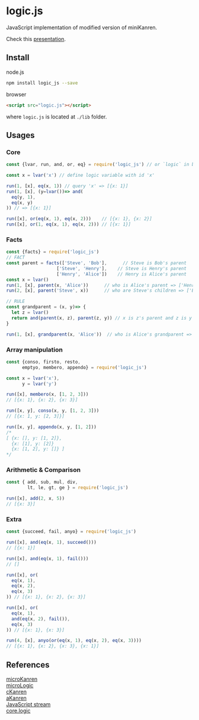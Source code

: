 # logic.js
JavaScript implementation of modified version of miniKanren.  

Check this [presentation](https://rawgit.com/shd101wyy/logic.js/master/docs/miniKanren.html).  

## Install
node.js
```sh
npm install logic_js --save
```

browser
```html
<script src="logic.js"></script>
```
where `logic.js` is located at `./lib` folder.  

## Usages
### Core
```javascript
const {lvar, run, and, or, eq} = require('logic_js') // or `logic` in browser

const x = lvar('x') // define logic variable with id 'x'

run(1, [x], eq(x, 1)) // query 'x' => [{x: 1}]
run(1, [x], (y=lvar())=> and(
  eq(y, 1),
  eq(x, y)
)) // => [{x: 1}]

run([x], or(eq(x, 1), eq(x, 2)))    // [{x: 1}, {x: 2}]
run([x], or(1, eq(x, 1), eq(x, 2))) // [{x: 1}]
```

### Facts
```javascript
const {facts} = require('logic_js')
// FACT
const parent = facts(['Steve', 'Bob'],      // Steve is Bob's parent
                   ['Steve', 'Henry'],    // Steve is Henry's parent
                   ['Henry', 'Alice'])    // Henry is Alice's parent
const x = lvar()
run(1, [x], parent(x, 'Alice'))      // who is Alice's parent => ['Henry']
run(2, [x], parent('Steve', x))      // who are Steve's children => ['Bob', 'Henry']

// RULE
const grandparent = (x, y)=> {
  let z = lvar()
  return and(parent(x, z), parent(z, y)) // x is z's parent and z is y's parent => x is y's parent
}

run(1, [x], grandparent(x, 'Alice'))  // who is Alice's grandparent => ['Steve']
```

### Array manipulation
```javascript
const {conso, firsto, resto,
      emptyo, membero, appendo} = require('logic_js')

const x = lvar('x'),
      y = lvar('y')

run([x], membero(x, [1, 2, 3]))
// [{x: 1}, {x: 2}, {x: 3}]

run([x, y], conso(x, y, [1, 2, 3]))
// [{x: 1, y: [2, 3]}]

run([x, y], appendo(x, y, [1, 2]))
/*
[ {x: [], y: [1, 2]},
  {x: [1], y: [2]}
  {x: [1, 2], y: []} ]
*/
```

### Arithmetic & Comparison
```javascript
const { add, sub, mul, div,
        lt, le, gt, ge } = require('logic_js')

run([x], add(2, x, 5))
// [{x: 3}]
```

### Extra
```javascript
const {succeed, fail, anyo} = require('logic_js')

run([x], and(eq(x, 1), succeed()))
// [{x: 1}]

run([x], and(eq(x, 1), fail()))
// []

run([x], or(
  eq(x, 1),
  eq(x, 2),
  eq(x, 3)
)) // [{x: 1}, {x: 2}, {x: 3}]

run([x], or(
  eq(x, 1),
  and(eq(x, 2), fail()),
  eq(x, 3)
)) // [{x: 1}, {x: 3}]

run(4, [x], anyo(or(eq(x, 1), eq(x, 2), eq(x, 3))))
// [{x: 1}, {x: 2}, {x: 3}, {x: 1}]
```


## References
[microKanren](http://webyrd.net/scheme-2013/papers/HemannMuKanren2013.pdf)  
[microLogic](http://mullr.github.io/micrologic/literate.html)  
[cKanren](https://github.com/clojure/core.logic)  
[aKanren](http://webyrd.net/)  
[JavaScript stream](http://blog.jeremyfairbank.com/javascript/functional-javascript-streams-2/)  
[core.logic](https://github.com/clojure/core.logic/wiki/A-Core.logic-Primer#Introduction)

